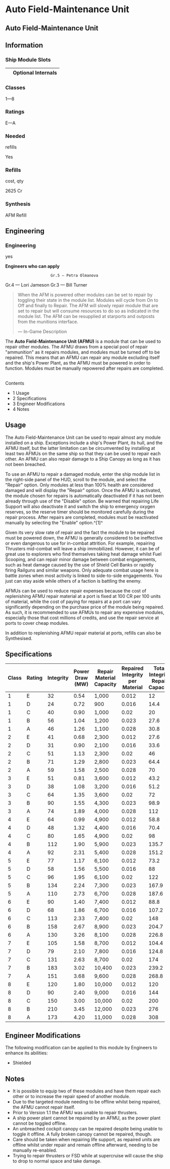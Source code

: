 # Auto Field-Maintenance Unit
## **Auto Field-Maintenance Unit**

		

## Information

### Ship Module Slots
|  | Optional Internals |
| --- | --- |

### Classes

1—8

### Ratings

E—A

### Needed
refills

Yes

### Refills
cost, qty

2625 Cr

### Synthesis

AFM Refill

## Engineering

###  Engineering

yes

**Engineers who can apply**

						Gr.5 — Petra Olmanova
Gr.4 — Lori Jameson
Gr.3 — Bill Turner

> 
> 
> When the AFM is powered other modules can be set to repair by toggling their state in the module list. Modules will cycle from On to Off and finally to Repair. The AFM will slowly repair module that are set to repair but will consume resources to do so as indicated in the module list. The AFM can be resupplied at starports and outposts from the munitions interface.
> 
> 
> — In-Game Description
> 

The **Auto Field-Maintenance Unit (AFMU)** is a module that can be used to repair other modules. The AFMU draws from a special pool of repair "ammunition" as it repairs modules, and modules must be turned off to be repaired. This means that an AFMU can repair any module excluding itself and the ship's Power Plant, as the AFMU must be powered in order to function. Modules must be manually repowered after repairs are completed.

## 

Contents

- 1 Usage
- 2 Specifications
- 3 Engineer Modifications
- 4 Notes

## Usage

The Auto Field-Maintenance Unit can be used to repair almost any module installed on a ship. Exceptions include a ship's Power Plant, its hull, and the AFMU itself, but the latter limitation can be circumvented by installing at least two AFMUs on the same ship so that they can be used to repair each other. An AFMU can also repair damage to a Ship Canopy as long as it has not been breached.

To use an AFMU to repair a damaged module, enter the ship module list in the right-side panel of the HUD, scroll to the module, and select the "Repair" option. Only modules at less than 100% health are considered damaged and will display the "Repair" option. Once the AFMU is activated, the module chosen for repairs is automatically deactivated if it has not been already through use of the "Disable" option. Be warned that repairing Life Support will also deactivate it and switch the ship to emergency oxygen reserves, so the reserve timer should be monitored carefully during the repair process. After repairs are completed, modules must be reactivated manually by selecting the "Enable" option.^[1]^

Given its very slow rate of repair and the fact the module to be repaired must be powered down, the AFMU is generally considered to be ineffective or even dangerous to use for in-combat attrition. For example, repairing Thrusters mid-combat will leave a ship immobilized. However, it can be of great use to explorers who find themselves taking heat damage whilst Fuel Scooping, and can repair minor damage between combat engagements, such as heat damage caused by the use of Shield Cell Banks or rapidly firing Railguns and similar weapons. Only adequate combat usage here is battle zones when most activity is linked to side-to-side engagements. You just can stay aside while others of a faction is battling the enemy.

AFMUs can be used to reduce repair expenses because the cost of replenishing AFMU repair material at a port is fixed at 100 CR per 100 units of material, while the cost of paying for repairs at a port can vary significantly depending on the purchase price of the module being repaired. As such, it is recommended to use AFMUs to repair any expensive modules, especially those that cost millions of credits, and use the repair service at ports to cover cheap modules.

In addition to replenishing AFMU repair material at ports, refills can also be Synthesised.

## Specifications

| Class | Rating | Integrity | Power Draw<br>(MW) | Repair Material<br>Capacity | Repaired Integrity<br>per Material | Total Integrity<br>Repair Capacity | Value (CR) |
| --- | --- | --- | --- | --- | --- | --- | --- |
| 1 | E | 32 | 0.54 | 1,000 | 0.012 | 12 | 10,000 |
| 1 | D | 24 | 0.72 | 900 | 0.016 | 14.4 | 30,000 |
| 1 | C | 40 | 0.90 | 1,000 | 0.02 | 20 | 90,000 |
| 1 | B | 56 | 1.04 | 1,200 | 0.023 | 27.6 | 270,000 |
| 1 | A | 46 | 1.26 | 1,100 | 0.028 | 30.8 | 810,000 |
| 2 | E | 41 | 0.68 | 2,300 | 0.012 | 27.6 | 18,000 |
| 2 | D | 31 | 0.90 | 2,100 | 0.016 | 33.6 | 54,000 |
| 2 | C | 51 | 1.13 | 2,300 | 0.02 | 46 | 162,000 |
| 2 | B | 71 | 1.29 | 2,800 | 0.023 | 64.4 | 486,000 |
| 2 | A | 59 | 1.58 | 2,500 | 0.028 | 70 | 1,458,000 |
| 3 | E | 51 | 0.81 | 3,600 | 0.012 | 43.2 | 32,400 |
| 3 | D | 38 | 1.08 | 3,200 | 0.016 | 51.2 | 97,200 |
| 3 | C | 64 | 1.35 | 3,600 | 0.02 | 72 | 291,600 |
| 3 | B | 90 | 1.55 | 4,300 | 0.023 | 98.9 | 874,800 |
| 3 | A | 74 | 1.89 | 4,000 | 0.028 | 112 | 2,624,400 |
| 4 | E | 64 | 0.99 | 4,900 | 0.012 | 58.8 | 58,320<br> |
| 4 | D | 48 | 1.32 | 4,400 | 0.016 | 70.4 | 174,960 |
| 4 | C | 80 | 1.65 | 4,900 | 0.02 | 98 | 524,880 |
| 4 | B | 112 | 1.90 | 5,900 | 0.023 | 135.7 | 1,574,640 |
| 4 | A | 92 | 2.31 | 5,400 | 0.028 | 151.2 | 4,723,920 |
| 5 | E | 77 | 1.17 | 6,100 | 0.012 | 73.2 | 104,976 |
| 5 | D | 58 | 1.56 | 5,500 | 0.016 | 88 | 314,928 |
| 5 | C | 96 | 1.95 | 6,100 | 0.02 | 122 | 944,784 |
| 5 | B | 134 | 2.24 | 7,300 | 0.023 | 167.9 | 2,834,352 |
| 5 | A | 110 | 2.73 | 6,700 | 0.028 | 187.6 | 8,503,056 |
| 6 | E | 90 | 1.40 | 7,400 | 0.012 | 88.8 | 188,957 |
| 6 | D | 68 | 1.86 | 6,700 | 0.016 | 107.2 | 566,870 |
| 6 | C | 113 | 2.33 | 7,400 | 0.02 | 148 | 1,700,611 |
| 6 | B | 158 | 2.67 | 8,900 | 0.023 | 204.7 | 5,101,834 |
| 6 | A | 130 | 3.26 | 8,100 | 0.028 | 226.8 | 15,305,501 |
| 7 | E | 105 | 1.58 | 8,700 | 0.012 | 104.4 | 340,122 |
| 7 | D | 79 | 2.10 | 7,800 | 0.016 | 124.8 | 1,020,370 |
| 7 | C | 131 | 2.63 | 8,700 | 0.02 | 174 | 3,061,100 |
| 7 | B | 183 | 3.02 | 10,400 | 0.023 | 239.2 | 9,183,300 |
| 7 | A | 151 | 3.68 | 9,600 | 0.028 | 268.8 | 27,549,900 |
| 8 | E | 120 | 1.80 | 10,000 | 0.012 | 120 | 612,220 |
| 8 | D | 90 | 2.40 | 9,000 | 0.016 | 144 | 1,836,660 |
| 8 | C | 150 | 3.00 | 10,000 | 0.02 | 200 | 5,509,980 |
| 8 | B | 210 | 3.45 | 12,000 | 0.023 | 276 | 16,529,940 |
| 8 | A | 173 | 4.20 | 11,000 | 0.028 | 308 | 49,589,820 |

## Engineer Modifications

The following modification can be applied to this module by Engineers to enhance its abilities:

- Shielded

## Notes

- It is possible to equip two of these modules and have them repair each other or to increase the repair speed of another module.
- Due to the targeted module needing to be offline whilst being repaired, the AFMU cannot repair itself.
- Prior to Version 1.1 the AFMU was unable to repair thrusters.
- A ship power plant cannot be repaired by an AFMU, as the power plant cannot be toggled offline.
- An unbreached cockpit canopy can be repaired despite being unable to toggle it offline. A fully broken canopy cannot be repaired, though.
- Care should be taken when repairing life support, as repaired units are offline whilst under repair and remain offline afterward, needing to be manually re-enabled.
- Trying to repair thrusters or FSD while at supercruise will cause the ship to drop to normal space and take damage.